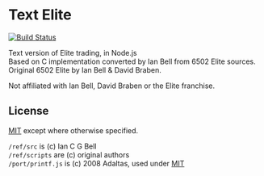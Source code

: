 # Text Elite
[![Build Status](https://travis-ci.com/Tehl/txtelite.svg?branch=master)](https://travis-ci.com/Tehl/txtelite)

Text version of Elite trading, in Node.js  
Based on C implementation converted by Ian Bell from 6502 Elite sources.  
Original 6502 Elite by Ian Bell & David Braben.  

Not affiliated with Ian Bell, David Braben or the Elite franchise.

## License
[MIT](https://raw.githubusercontent.com/Tehl/txtelite/master/LICENSE) except where otherwise specified.  

`/ref/src` is (c) Ian C G Bell  
`/ref/scripts` are (c) original authors  
`/port/printf.js` is (c) 2008 Adaltas, used under [MIT](https://raw.githubusercontent.com/adaltas/node-printf/9bfcac8d565a19dfa1d72e3ebc6e14dfc4a5938b/LICENSE)
